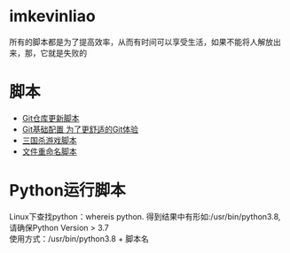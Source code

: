 # imkevinliao
所有的脚本都是为了提高效率，从而有时间可以享受生活，如果不能将人解放出来，那，它就是失败的
# 脚本
- [Git仓库更新脚本](./script/git_update.py)
- [Git基础配置 为了更舒适的Git体验](./script/git_init.py)
- [三国杀游戏脚本](./sanguosha/san_guo_sha.py)
- [文件重命名脚本](./rename/rename.py )
# Python运行脚本
Linux下查找python：whereis python. 得到结果中有形如:/usr/bin/python3.8, 请确保Python Version > 3.7   
使用方式：/usr/bin/python3.8 + 脚本名
